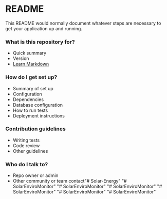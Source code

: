 # README #

This README would normally document whatever steps are necessary to get your application up and running.

### What is this repository for? ###

* Quick summary
* Version
* [Learn Markdown](https://bitbucket.org/tutorials/markdowndemo)

### How do I get set up? ###

* Summary of set up
* Configuration
* Dependencies
* Database configuration
* How to run tests
* Deployment instructions

### Contribution guidelines ###

* Writing tests
* Code review
* Other guidelines

### Who do I talk to? ###

* Repo owner or admin
* Other community or team contact"# Solar-Energy" 
"# SolarEnviroMonitor" 
"# SolarEnviroMonitor" 
"# SolarEnviroMonitor" 
"# SolarEnviroMonitor" 
"# SolarEnviroMonitor" 
"# SolarEnviroMonitor" 
